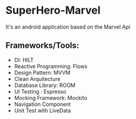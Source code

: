 # SuperHero-Marvel
It's an android application based on the Marvel Api

## Frameworks/Tools:
- DI: HILT
- Reactive Programming: Flows
- Design Pattern: MVVM
- Clean Arquitecture
- Database Library: ROOM
- UI Testing : Espresso
- Mocking Framework: Mockito
- Navigation Component
- Unit Test with LiveData



